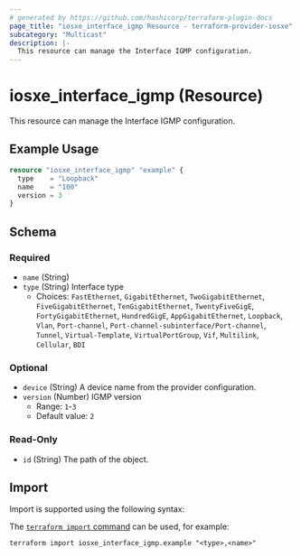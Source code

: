 ```yaml
---
# generated by https://github.com/hashicorp/terraform-plugin-docs
page_title: "iosxe_interface_igmp Resource - terraform-provider-iosxe"
subcategory: "Multicast"
description: |-
  This resource can manage the Interface IGMP configuration.
---
```


# iosxe_interface_igmp (Resource)

This resource can manage the Interface IGMP configuration.

## Example Usage

```terraform
resource "iosxe_interface_igmp" "example" {
  type    = "Loopback"
  name    = "100"
  version = 3
}
```

<!-- schema generated by tfplugindocs -->
## Schema

### Required

- `name` (String)
- `type` (String) Interface type
  - Choices: `FastEthernet`, `GigabitEthernet`, `TwoGigabitEthernet`, `FiveGigabitEthernet`, `TenGigabitEthernet`, `TwentyFiveGigE`, `FortyGigabitEthernet`, `HundredGigE`, `AppGigabitEthernet`, `Loopback`, `Vlan`, `Port-channel`, `Port-channel-subinterface/Port-channel`, `Tunnel`, `Virtual-Template`, `VirtualPortGroup`, `Vif`, `Multilink`, `Cellular`, `BDI`

### Optional

- `device` (String) A device name from the provider configuration.
- `version` (Number) IGMP version
  - Range: `1`-`3`
  - Default value: `2`

### Read-Only

- `id` (String) The path of the object.

## Import

Import is supported using the following syntax:

The [`terraform import` command](https://developer.hashicorp.com/terraform/cli/commands/import) can be used, for example:

```shell
terraform import iosxe_interface_igmp.example "<type>,<name>"
```
